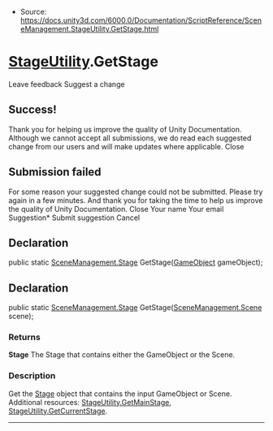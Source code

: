 * Source: https://docs.unity3d.com/6000.0/Documentation/ScriptReference/SceneManagement.StageUtility.GetStage.html

#  [StageUtility](https://docs.unity3d.com/6000.0/Documentation/ScriptReference/SceneManagement.StageUtility.html).GetStage
Leave feedback
Suggest a change
## Success!
Thank you for helping us improve the quality of Unity Documentation. Although we cannot accept all submissions, we do read each suggested change from our users and will make updates where applicable.
Close
## Submission failed
For some reason your suggested change could not be submitted. Please <a>try again</a> in a few minutes. And thank you for taking the time to help us improve the quality of Unity Documentation.
Close
Your name Your email Suggestion* Submit suggestion
Cancel
## Declaration
public static [SceneManagement.Stage](https://docs.unity3d.com/6000.0/Documentation/ScriptReference/SceneManagement.Stage.html) GetStage([GameObject](https://docs.unity3d.com/6000.0/Documentation/ScriptReference/GameObject.html) gameObject); 
## Declaration
public static [SceneManagement.Stage](https://docs.unity3d.com/6000.0/Documentation/ScriptReference/SceneManagement.Stage.html) GetStage([SceneManagement.Scene](https://docs.unity3d.com/6000.0/Documentation/ScriptReference/SceneManagement.Scene.html) scene); 
### Returns
**Stage** The Stage that contains either the GameObject or the Scene. 
### Description
Get the [Stage](https://docs.unity3d.com/6000.0/Documentation/ScriptReference/SceneManagement.Stage.html) object that contains the input GameObject or Scene.
Additional resources: [StageUtility.GetMainStage](https://docs.unity3d.com/6000.0/Documentation/ScriptReference/SceneManagement.StageUtility.GetMainStage.html), [StageUtility.GetCurrentStage](https://docs.unity3d.com/6000.0/Documentation/ScriptReference/SceneManagement.StageUtility.GetCurrentStage.html).
* * *
